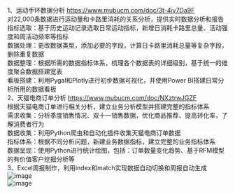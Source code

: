 1、运动手环数据分析  https://www.mubucm.com/doc/3t-4iy7Da9F  
对22,000条数据进行运动量和卡路里消耗的关系分析，提供实时数据分析和报告  
指标选取：基于历史运动记录选取日常运动指标，新增日消耗卡路里总量、活动强度和周活动频率等指标  
数据处理：更改数据类型，添加必要的字段，计算日卡路里消耗总量等复杂字段，删除重复数据  
数据整理：根据所需的数据指标体系，梳理各个数据表的详细级别，基于统一的维度聚合数据搭建宽表  
看板搭建：利用Pygal和Plotly进行初步数据可视化，并使用Power BI搭建日常分析所用的数据看板  
2、天猫电商订单分析 
https://www.mubucm.com/doc/NXztrwJGZF  
根据天猫电商订单进行相关分析，建立业务分析模型并搭建完整的指标体系  
需求收集：分析季度销售情况、双十一销售数据，优化商品推荐、提高转化率，了解消费者行为  
数据收集：利用Python爬虫和自动化插件收集天猫电商订单数据  
指标体系：根据不同分析问题，新建业务数据指标，建立完整的业务指标体系  
数据呈现：使用Python进行统计绘图，包括：订单数量变化趋势、基于RFM模型的有价值客户挖掘分析等    
3、Excel周报制作，利用index和match实现数据自动切换和周报自动生成  
![image](https://user-images.githubusercontent.com/37495666/229359221-49a7dbf7-16f5-4d51-8a4f-bddfaaecd15c.png)  
![image](https://user-images.githubusercontent.com/37495666/229359241-00c53ed8-f0ac-4d04-b843-1455e69b9605.png)
